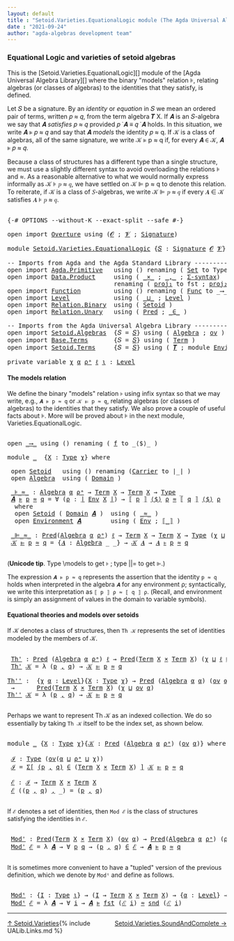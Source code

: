 ```yaml
---
layout: default
title : "Setoid.Varieties.EquationalLogic module (The Agda Universal Algebra Library)"
date : "2021-09-24"
author: "agda-algebras development team"
---
```


### <a id="varieties-model-theory-and-equational-logic">Equational Logic and varieties of setoid algebras</a>

This is the [Setoid.Varieties.EquationalLogic][] module of the [Agda Universal Algebra Library][] where the binary "models" relation ⊧, relating algebras (or classes of algebras) to the identities that they satisfy, is defined.

Let 𝑆 be a signature. By an *identity* or *equation* in 𝑆 we mean an ordered pair of terms, written 𝑝 ≈ 𝑞, from the term algebra 𝑻 X. If 𝑨 is an 𝑆-algebra we say that 𝑨 *satisfies* 𝑝 ≈ 𝑞 provided 𝑝 ̇ 𝑨 ≡ 𝑞 ̇ 𝑨 holds. In this situation, we write 𝑨 ⊧ 𝑝 ≈ 𝑞 and say that 𝑨 *models* the identity 𝑝 ≈ q. If 𝒦 is a class of algebras, all of the same signature, we write 𝒦 ⊧ p ≈ q if, for every 𝑨 ∈ 𝒦, 𝑨 ⊧ 𝑝 ≈ 𝑞.

Because a class of structures has a different type than a single structure, we must use a slightly different syntax to avoid overloading the relations ⊧ and ≈. As a reasonable alternative to what we would normally express informally as 𝒦 ⊧ 𝑝 ≈ 𝑞, we have settled on 𝒦 ⊫ p ≈ q to denote this relation.  To reiterate, if 𝒦 is a class of 𝑆-algebras, we write 𝒦 ⊫ 𝑝 ≈ 𝑞 if every 𝑨 ∈ 𝒦 satisfies 𝑨 ⊧ 𝑝 ≈ 𝑞.

<pre class="Agda">

<a id="1338" class="Symbol">{-#</a> <a id="1342" class="Keyword">OPTIONS</a> <a id="1350" class="Pragma">--without-K</a> <a id="1362" class="Pragma">--exact-split</a> <a id="1376" class="Pragma">--safe</a> <a id="1383" class="Symbol">#-}</a>

<a id="1388" class="Keyword">open</a> <a id="1393" class="Keyword">import</a> <a id="1400" href="Overture.html" class="Module">Overture</a> <a id="1409" class="Keyword">using</a> <a id="1415" class="Symbol">(</a><a id="1416" href="Overture.Signatures.html#645" class="Generalizable">𝓞</a> <a id="1418" class="Symbol">;</a> <a id="1420" href="Overture.Signatures.html#647" class="Generalizable">𝓥</a> <a id="1422" class="Symbol">;</a> <a id="1424" href="Overture.Signatures.html#3300" class="Function">Signature</a><a id="1433" class="Symbol">)</a>

<a id="1436" class="Keyword">module</a> <a id="1443" href="Setoid.Varieties.EquationalLogic.html" class="Module">Setoid.Varieties.EquationalLogic</a> <a id="1476" class="Symbol">{</a><a id="1477" href="Setoid.Varieties.EquationalLogic.html#1477" class="Bound">𝑆</a> <a id="1479" class="Symbol">:</a> <a id="1481" href="Overture.Signatures.html#3300" class="Function">Signature</a> <a id="1491" href="Overture.Signatures.html#645" class="Generalizable">𝓞</a> <a id="1493" href="Overture.Signatures.html#647" class="Generalizable">𝓥</a><a id="1494" class="Symbol">}</a> <a id="1496" class="Keyword">where</a>

<a id="1503" class="Comment">-- Imports from Agda and the Agda Standard Library -------------------------------</a>
<a id="1586" class="Keyword">open</a> <a id="1591" class="Keyword">import</a> <a id="1598" href="Agda.Primitive.html" class="Module">Agda.Primitive</a>   <a id="1615" class="Keyword">using</a> <a id="1621" class="Symbol">()</a> <a id="1624" class="Keyword">renaming</a> <a id="1633" class="Symbol">(</a> <a id="1635" href="Agda.Primitive.html#326" class="Primitive">Set</a> <a id="1639" class="Symbol">to</a> <a id="1642" class="Primitive">Type</a> <a id="1647" class="Symbol">)</a>
<a id="1649" class="Keyword">open</a> <a id="1654" class="Keyword">import</a> <a id="1661" href="Data.Product.html" class="Module">Data.Product</a>     <a id="1678" class="Keyword">using</a> <a id="1684" class="Symbol">(</a> <a id="1686" href="Data.Product.html#1167" class="Function Operator">_×_</a> <a id="1690" class="Symbol">;</a> <a id="1692" href="Agda.Builtin.Sigma.html#236" class="InductiveConstructor Operator">_,_</a> <a id="1696" class="Symbol">;</a> <a id="1698" href="Data.Product.html#916" class="Function">Σ-syntax</a><a id="1706" class="Symbol">)</a>
                             <a id="1737" class="Keyword">renaming</a> <a id="1746" class="Symbol">(</a> <a id="1748" href="Agda.Builtin.Sigma.html#252" class="Field">proj₁</a> <a id="1754" class="Symbol">to</a> <a id="1757" class="Field">fst</a> <a id="1761" class="Symbol">;</a> <a id="1763" href="Agda.Builtin.Sigma.html#264" class="Field">proj₂</a> <a id="1769" class="Symbol">to</a> <a id="1772" class="Field">snd</a> <a id="1776" class="Symbol">)</a>
<a id="1778" class="Keyword">open</a> <a id="1783" class="Keyword">import</a> <a id="1790" href="Function.html" class="Module">Function</a>         <a id="1807" class="Keyword">using</a> <a id="1813" class="Symbol">()</a> <a id="1816" class="Keyword">renaming</a> <a id="1825" class="Symbol">(</a> <a id="1827" href="Function.Bundles.html#1868" class="Record">Func</a> <a id="1832" class="Symbol">to</a> <a id="1835" class="Record">_⟶_</a> <a id="1839" class="Symbol">)</a>
<a id="1841" class="Keyword">open</a> <a id="1846" class="Keyword">import</a> <a id="1853" href="Level.html" class="Module">Level</a>            <a id="1870" class="Keyword">using</a> <a id="1876" class="Symbol">(</a> <a id="1878" href="Agda.Primitive.html#810" class="Primitive Operator">_⊔_</a> <a id="1882" class="Symbol">;</a> <a id="1884" href="Agda.Primitive.html#597" class="Postulate">Level</a> <a id="1890" class="Symbol">)</a>
<a id="1892" class="Keyword">open</a> <a id="1897" class="Keyword">import</a> <a id="1904" href="Relation.Binary.html" class="Module">Relation.Binary</a>  <a id="1921" class="Keyword">using</a> <a id="1927" class="Symbol">(</a> <a id="1929" href="Relation.Binary.Bundles.html#1009" class="Record">Setoid</a> <a id="1936" class="Symbol">)</a>
<a id="1938" class="Keyword">open</a> <a id="1943" class="Keyword">import</a> <a id="1950" href="Relation.Unary.html" class="Module">Relation.Unary</a>   <a id="1967" class="Keyword">using</a> <a id="1973" class="Symbol">(</a> <a id="1975" href="Relation.Unary.html#1101" class="Function">Pred</a> <a id="1980" class="Symbol">;</a> <a id="1982" href="Relation.Unary.html#1523" class="Function Operator">_∈_</a> <a id="1986" class="Symbol">)</a>

<a id="1989" class="Comment">-- Imports from the Agda Universal Algebra Library -------------------------------</a>
<a id="2072" class="Keyword">open</a> <a id="2077" class="Keyword">import</a> <a id="2084" href="Setoid.Algebras.html" class="Module">Setoid.Algebras</a>  <a id="2101" class="Symbol">{</a><a id="2102" class="Argument">𝑆</a> <a id="2104" class="Symbol">=</a> <a id="2106" href="Setoid.Varieties.EquationalLogic.html#1477" class="Bound">𝑆</a><a id="2107" class="Symbol">}</a> <a id="2109" class="Keyword">using</a> <a id="2115" class="Symbol">(</a> <a id="2117" href="Setoid.Algebras.Basic.html#2837" class="Record">Algebra</a> <a id="2125" class="Symbol">;</a> <a id="2127" href="Setoid.Algebras.Basic.html#1068" class="Function">ov</a> <a id="2130" class="Symbol">)</a>
<a id="2132" class="Keyword">open</a> <a id="2137" class="Keyword">import</a> <a id="2144" href="Base.Terms.html" class="Module">Base.Terms</a>       <a id="2161" class="Symbol">{</a><a id="2162" class="Argument">𝑆</a> <a id="2164" class="Symbol">=</a> <a id="2166" href="Setoid.Varieties.EquationalLogic.html#1477" class="Bound">𝑆</a><a id="2167" class="Symbol">}</a> <a id="2169" class="Keyword">using</a> <a id="2175" class="Symbol">(</a> <a id="2177" href="Base.Terms.Basic.html#2087" class="Datatype">Term</a> <a id="2182" class="Symbol">)</a>
<a id="2184" class="Keyword">open</a> <a id="2189" class="Keyword">import</a> <a id="2196" href="Setoid.Terms.html" class="Module">Setoid.Terms</a>     <a id="2213" class="Symbol">{</a><a id="2214" class="Argument">𝑆</a> <a id="2216" class="Symbol">=</a> <a id="2218" href="Setoid.Varieties.EquationalLogic.html#1477" class="Bound">𝑆</a><a id="2219" class="Symbol">}</a> <a id="2221" class="Keyword">using</a> <a id="2227" class="Symbol">(</a> <a id="2229" href="Setoid.Terms.Basic.html#2876" class="Function">𝑻</a> <a id="2231" class="Symbol">;</a> <a id="2233" class="Keyword">module</a> <a id="2240" href="Setoid.Terms.Basic.html#3846" class="Module">Environment</a> <a id="2252" class="Symbol">)</a>

<a id="2255" class="Keyword">private</a> <a id="2263" class="Keyword">variable</a> <a id="2272" href="Setoid.Varieties.EquationalLogic.html#2272" class="Generalizable">χ</a> <a id="2274" href="Setoid.Varieties.EquationalLogic.html#2274" class="Generalizable">α</a> <a id="2276" href="Setoid.Varieties.EquationalLogic.html#2276" class="Generalizable">ρᵃ</a> <a id="2279" href="Setoid.Varieties.EquationalLogic.html#2279" class="Generalizable">ℓ</a> <a id="2281" href="Setoid.Varieties.EquationalLogic.html#2281" class="Generalizable">ι</a> <a id="2283" class="Symbol">:</a> <a id="2285" href="Agda.Primitive.html#597" class="Postulate">Level</a>
</pre>


#### <a id="the-models-relation">The models relation</a>

We define the binary "models" relation `⊧` using infix syntax so that we may
write, e.g., `𝑨 ⊧ p ≈ q` or `𝒦 ⊫ p ≈ q`, relating algebras (or classes of
algebras) to the identities that they satisfy. We also prove a couple of useful
facts about ⊧.  More will be proved about ⊧ in the next module,
Varieties.EquationalLogic.

<pre class="Agda">

<a id="2699" class="Keyword">open</a> <a id="2704" href="Setoid.Varieties.EquationalLogic.html#1835" class="Module">_⟶_</a> <a id="2708" class="Keyword">using</a> <a id="2714" class="Symbol">()</a> <a id="2717" class="Keyword">renaming</a> <a id="2726" class="Symbol">(</a> <a id="2728" href="Function.Bundles.html#1919" class="Field">f</a> <a id="2730" class="Symbol">to</a> <a id="2733" class="Field">_⟨$⟩_</a> <a id="2739" class="Symbol">)</a>

<a id="2742" class="Keyword">module</a> <a id="2749" href="Setoid.Varieties.EquationalLogic.html#2749" class="Module">_</a>  <a id="2752" class="Symbol">{</a><a id="2753" href="Setoid.Varieties.EquationalLogic.html#2753" class="Bound">X</a> <a id="2755" class="Symbol">:</a> <a id="2757" href="Setoid.Varieties.EquationalLogic.html#1642" class="Primitive">Type</a> <a id="2762" href="Setoid.Varieties.EquationalLogic.html#2272" class="Generalizable">χ</a><a id="2763" class="Symbol">}</a> <a id="2765" class="Keyword">where</a>

 <a id="2773" class="Keyword">open</a> <a id="2778" href="Relation.Binary.Bundles.html#1009" class="Module">Setoid</a>   <a id="2787" class="Keyword">using</a> <a id="2793" class="Symbol">()</a> <a id="2796" class="Keyword">renaming</a> <a id="2805" class="Symbol">(</a><a id="2806" href="Relation.Binary.Bundles.html#1072" class="Field">Carrier</a> <a id="2814" class="Symbol">to</a> <a id="2817" class="Field">∣_∣</a> <a id="2821" class="Symbol">)</a>
 <a id="2824" class="Keyword">open</a> <a id="2829" href="Setoid.Algebras.Basic.html#2837" class="Module">Algebra</a>  <a id="2838" class="Keyword">using</a> <a id="2844" class="Symbol">(</a> <a id="2846" href="Setoid.Algebras.Basic.html#2894" class="Field">Domain</a> <a id="2853" class="Symbol">)</a>

 <a id="2857" href="Setoid.Varieties.EquationalLogic.html#2857" class="Function Operator">_⊧_≈_</a> <a id="2863" class="Symbol">:</a> <a id="2865" href="Setoid.Algebras.Basic.html#2837" class="Record">Algebra</a> <a id="2873" href="Setoid.Varieties.EquationalLogic.html#2274" class="Generalizable">α</a> <a id="2875" href="Setoid.Varieties.EquationalLogic.html#2276" class="Generalizable">ρᵃ</a> <a id="2878" class="Symbol">→</a> <a id="2880" href="Base.Terms.Basic.html#2087" class="Datatype">Term</a> <a id="2885" href="Setoid.Varieties.EquationalLogic.html#2753" class="Bound">X</a> <a id="2887" class="Symbol">→</a> <a id="2889" href="Base.Terms.Basic.html#2087" class="Datatype">Term</a> <a id="2894" href="Setoid.Varieties.EquationalLogic.html#2753" class="Bound">X</a> <a id="2896" class="Symbol">→</a> <a id="2898" href="Setoid.Varieties.EquationalLogic.html#1642" class="Primitive">Type</a> <a id="2903" class="Symbol">_</a>
 <a id="2906" href="Setoid.Varieties.EquationalLogic.html#2906" class="Bound">𝑨</a> <a id="2908" href="Setoid.Varieties.EquationalLogic.html#2857" class="Function Operator">⊧</a> <a id="2910" href="Setoid.Varieties.EquationalLogic.html#2910" class="Bound">p</a> <a id="2912" href="Setoid.Varieties.EquationalLogic.html#2857" class="Function Operator">≈</a> <a id="2914" href="Setoid.Varieties.EquationalLogic.html#2914" class="Bound">q</a> <a id="2916" class="Symbol">=</a> <a id="2918" class="Symbol">∀</a> <a id="2920" class="Symbol">(</a><a id="2921" href="Setoid.Varieties.EquationalLogic.html#2921" class="Bound">ρ</a> <a id="2923" class="Symbol">:</a> <a id="2925" href="Setoid.Varieties.EquationalLogic.html#2817" class="Field Operator">∣</a> <a id="2927" href="Setoid.Terms.Basic.html#4046" class="Function">Env</a> <a id="2931" href="Setoid.Varieties.EquationalLogic.html#2753" class="Bound">X</a> <a id="2933" href="Setoid.Varieties.EquationalLogic.html#2817" class="Field Operator">∣</a><a id="2934" class="Symbol">)</a> <a id="2936" class="Symbol">→</a> <a id="2938" href="Setoid.Terms.Basic.html#4904" class="Function Operator">⟦</a> <a id="2940" href="Setoid.Varieties.EquationalLogic.html#2910" class="Bound">p</a> <a id="2942" href="Setoid.Terms.Basic.html#4904" class="Function Operator">⟧</a> <a id="2944" href="Setoid.Varieties.EquationalLogic.html#2733" class="Field Operator">⟨$⟩</a> <a id="2948" href="Setoid.Varieties.EquationalLogic.html#2921" class="Bound">ρ</a> <a id="2950" href="Relation.Binary.Bundles.html#1098" class="Function Operator">≈</a> <a id="2952" href="Setoid.Terms.Basic.html#4904" class="Function Operator">⟦</a> <a id="2954" href="Setoid.Varieties.EquationalLogic.html#2914" class="Bound">q</a> <a id="2956" href="Setoid.Terms.Basic.html#4904" class="Function Operator">⟧</a> <a id="2958" href="Setoid.Varieties.EquationalLogic.html#2733" class="Field Operator">⟨$⟩</a> <a id="2962" href="Setoid.Varieties.EquationalLogic.html#2921" class="Bound">ρ</a>
  <a id="2966" class="Keyword">where</a>
  <a id="2974" class="Keyword">open</a> <a id="2979" href="Relation.Binary.Bundles.html#1009" class="Module">Setoid</a> <a id="2986" class="Symbol">(</a> <a id="2988" href="Setoid.Algebras.Basic.html#2894" class="Field">Domain</a> <a id="2995" href="Setoid.Varieties.EquationalLogic.html#2906" class="Bound">𝑨</a> <a id="2997" class="Symbol">)</a>  <a id="3000" class="Keyword">using</a> <a id="3006" class="Symbol">(</a> <a id="3008" href="Relation.Binary.Bundles.html#1098" class="Field Operator">_≈_</a> <a id="3012" class="Symbol">)</a>
  <a id="3016" class="Keyword">open</a> <a id="3021" href="Setoid.Terms.Basic.html#3846" class="Module">Environment</a> <a id="3033" href="Setoid.Varieties.EquationalLogic.html#2906" class="Bound">𝑨</a>        <a id="3042" class="Keyword">using</a> <a id="3048" class="Symbol">(</a> <a id="3050" href="Setoid.Terms.Basic.html#4046" class="Function">Env</a> <a id="3054" class="Symbol">;</a> <a id="3056" href="Setoid.Terms.Basic.html#4904" class="Function Operator">⟦_⟧</a> <a id="3060" class="Symbol">)</a>

 <a id="3064" href="Setoid.Varieties.EquationalLogic.html#3064" class="Function Operator">_⊫_≈_</a> <a id="3070" class="Symbol">:</a> <a id="3072" href="Relation.Unary.html#1101" class="Function">Pred</a><a id="3076" class="Symbol">(</a><a id="3077" href="Setoid.Algebras.Basic.html#2837" class="Record">Algebra</a> <a id="3085" href="Setoid.Varieties.EquationalLogic.html#2274" class="Generalizable">α</a> <a id="3087" href="Setoid.Varieties.EquationalLogic.html#2276" class="Generalizable">ρᵃ</a><a id="3089" class="Symbol">)</a> <a id="3091" href="Setoid.Varieties.EquationalLogic.html#2279" class="Generalizable">ℓ</a> <a id="3093" class="Symbol">→</a> <a id="3095" href="Base.Terms.Basic.html#2087" class="Datatype">Term</a> <a id="3100" href="Setoid.Varieties.EquationalLogic.html#2753" class="Bound">X</a> <a id="3102" class="Symbol">→</a> <a id="3104" href="Base.Terms.Basic.html#2087" class="Datatype">Term</a> <a id="3109" href="Setoid.Varieties.EquationalLogic.html#2753" class="Bound">X</a> <a id="3111" class="Symbol">→</a> <a id="3113" href="Setoid.Varieties.EquationalLogic.html#1642" class="Primitive">Type</a> <a id="3118" class="Symbol">(</a><a id="3119" href="Setoid.Varieties.EquationalLogic.html#2762" class="Bound">χ</a> <a id="3121" href="Agda.Primitive.html#810" class="Primitive Operator">⊔</a> <a id="3123" href="Setoid.Varieties.EquationalLogic.html#2279" class="Generalizable">ℓ</a> <a id="3125" href="Agda.Primitive.html#810" class="Primitive Operator">⊔</a> <a id="3127" href="Setoid.Algebras.Basic.html#1068" class="Function">ov</a><a id="3129" class="Symbol">(</a><a id="3130" href="Setoid.Varieties.EquationalLogic.html#2274" class="Generalizable">α</a> <a id="3132" href="Agda.Primitive.html#810" class="Primitive Operator">⊔</a> <a id="3134" href="Setoid.Varieties.EquationalLogic.html#2276" class="Generalizable">ρᵃ</a><a id="3136" class="Symbol">))</a>
 <a id="3140" href="Setoid.Varieties.EquationalLogic.html#3140" class="Bound">𝒦</a> <a id="3142" href="Setoid.Varieties.EquationalLogic.html#3064" class="Function Operator">⊫</a> <a id="3144" href="Setoid.Varieties.EquationalLogic.html#3144" class="Bound">p</a> <a id="3146" href="Setoid.Varieties.EquationalLogic.html#3064" class="Function Operator">≈</a> <a id="3148" href="Setoid.Varieties.EquationalLogic.html#3148" class="Bound">q</a> <a id="3150" class="Symbol">=</a> <a id="3152" class="Symbol">{</a><a id="3153" href="Setoid.Varieties.EquationalLogic.html#3153" class="Bound">𝑨</a> <a id="3155" class="Symbol">:</a> <a id="3157" href="Setoid.Algebras.Basic.html#2837" class="Record">Algebra</a> <a id="3165" class="Symbol">_</a> <a id="3167" class="Symbol">_}</a> <a id="3170" class="Symbol">→</a> <a id="3172" href="Setoid.Varieties.EquationalLogic.html#3140" class="Bound">𝒦</a> <a id="3174" href="Setoid.Varieties.EquationalLogic.html#3153" class="Bound">𝑨</a> <a id="3176" class="Symbol">→</a> <a id="3178" href="Setoid.Varieties.EquationalLogic.html#3153" class="Bound">𝑨</a> <a id="3180" href="Setoid.Varieties.EquationalLogic.html#2857" class="Function Operator">⊧</a> <a id="3182" href="Setoid.Varieties.EquationalLogic.html#3144" class="Bound">p</a> <a id="3184" href="Setoid.Varieties.EquationalLogic.html#2857" class="Function Operator">≈</a> <a id="3186" href="Setoid.Varieties.EquationalLogic.html#3148" class="Bound">q</a>

</pre>

(**Unicode tip**. Type \models to get `⊧` ; type \||= to get `⊫`.)

The expression `𝑨 ⊧ p ≈ q` represents the assertion that the identity `p ≈ q`
holds when interpreted in the algebra `𝑨` for any environment ρ; syntactically, we write
this interpretation as `⟦ p ⟧ ρ ≈ ⟦ q ⟧ ρ`. (Recall, and environment is simply an
assignment of values in the domain to variable symbols).


#### <a id="equational-theories-and-models">Equational theories and models over setoids</a>

If 𝒦 denotes a class of structures, then `Th 𝒦` represents the set of identities
modeled by the members of 𝒦.

<pre class="Agda">

 <a id="3796" href="Setoid.Varieties.EquationalLogic.html#3796" class="Function">Th&#39;</a> <a id="3800" class="Symbol">:</a> <a id="3802" href="Relation.Unary.html#1101" class="Function">Pred</a> <a id="3807" class="Symbol">(</a><a id="3808" href="Setoid.Algebras.Basic.html#2837" class="Record">Algebra</a> <a id="3816" href="Setoid.Varieties.EquationalLogic.html#2274" class="Generalizable">α</a> <a id="3818" href="Setoid.Varieties.EquationalLogic.html#2276" class="Generalizable">ρᵃ</a><a id="3820" class="Symbol">)</a> <a id="3822" href="Setoid.Varieties.EquationalLogic.html#2279" class="Generalizable">ℓ</a> <a id="3824" class="Symbol">→</a> <a id="3826" href="Relation.Unary.html#1101" class="Function">Pred</a><a id="3830" class="Symbol">(</a><a id="3831" href="Base.Terms.Basic.html#2087" class="Datatype">Term</a> <a id="3836" href="Setoid.Varieties.EquationalLogic.html#2753" class="Bound">X</a> <a id="3838" href="Data.Product.html#1167" class="Function Operator">×</a> <a id="3840" href="Base.Terms.Basic.html#2087" class="Datatype">Term</a> <a id="3845" href="Setoid.Varieties.EquationalLogic.html#2753" class="Bound">X</a><a id="3846" class="Symbol">)</a> <a id="3848" class="Symbol">(</a><a id="3849" href="Setoid.Varieties.EquationalLogic.html#2762" class="Bound">χ</a> <a id="3851" href="Agda.Primitive.html#810" class="Primitive Operator">⊔</a> <a id="3853" href="Setoid.Varieties.EquationalLogic.html#2279" class="Generalizable">ℓ</a> <a id="3855" href="Agda.Primitive.html#810" class="Primitive Operator">⊔</a> <a id="3857" href="Setoid.Algebras.Basic.html#1068" class="Function">ov</a><a id="3859" class="Symbol">(</a><a id="3860" href="Setoid.Varieties.EquationalLogic.html#2274" class="Generalizable">α</a> <a id="3862" href="Agda.Primitive.html#810" class="Primitive Operator">⊔</a> <a id="3864" href="Setoid.Varieties.EquationalLogic.html#2276" class="Generalizable">ρᵃ</a><a id="3866" class="Symbol">))</a>
 <a id="3870" href="Setoid.Varieties.EquationalLogic.html#3796" class="Function">Th&#39;</a> <a id="3874" href="Setoid.Varieties.EquationalLogic.html#3874" class="Bound">𝒦</a> <a id="3876" class="Symbol">=</a> <a id="3878" class="Symbol">λ</a> <a id="3880" class="Symbol">(</a><a id="3881" href="Setoid.Varieties.EquationalLogic.html#3881" class="Bound">p</a> <a id="3883" href="Agda.Builtin.Sigma.html#236" class="InductiveConstructor Operator">,</a> <a id="3885" href="Setoid.Varieties.EquationalLogic.html#3885" class="Bound">q</a><a id="3886" class="Symbol">)</a> <a id="3888" class="Symbol">→</a> <a id="3890" href="Setoid.Varieties.EquationalLogic.html#3874" class="Bound">𝒦</a> <a id="3892" href="Setoid.Varieties.EquationalLogic.html#3064" class="Function Operator">⊫</a> <a id="3894" href="Setoid.Varieties.EquationalLogic.html#3881" class="Bound">p</a> <a id="3896" href="Setoid.Varieties.EquationalLogic.html#3064" class="Function Operator">≈</a> <a id="3898" href="Setoid.Varieties.EquationalLogic.html#3885" class="Bound">q</a>

<a id="Th&#39;&#39;"></a><a id="3901" href="Setoid.Varieties.EquationalLogic.html#3901" class="Function">Th&#39;&#39;</a> <a id="3906" class="Symbol">:</a>  <a id="3909" class="Symbol">{</a><a id="3910" href="Setoid.Varieties.EquationalLogic.html#3910" class="Bound">χ</a> <a id="3912" href="Setoid.Varieties.EquationalLogic.html#3912" class="Bound">α</a> <a id="3914" class="Symbol">:</a> <a id="3916" href="Agda.Primitive.html#597" class="Postulate">Level</a><a id="3921" class="Symbol">}{</a><a id="3923" href="Setoid.Varieties.EquationalLogic.html#3923" class="Bound">X</a> <a id="3925" class="Symbol">:</a> <a id="3927" href="Setoid.Varieties.EquationalLogic.html#1642" class="Primitive">Type</a> <a id="3932" href="Setoid.Varieties.EquationalLogic.html#3910" class="Bound">χ</a><a id="3933" class="Symbol">}</a> <a id="3935" class="Symbol">→</a> <a id="3937" href="Relation.Unary.html#1101" class="Function">Pred</a> <a id="3942" class="Symbol">(</a><a id="3943" href="Setoid.Algebras.Basic.html#2837" class="Record">Algebra</a> <a id="3951" href="Setoid.Varieties.EquationalLogic.html#3912" class="Bound">α</a> <a id="3953" href="Setoid.Varieties.EquationalLogic.html#3912" class="Bound">α</a><a id="3954" class="Symbol">)</a> <a id="3956" class="Symbol">(</a><a id="3957" href="Setoid.Algebras.Basic.html#1068" class="Function">ov</a> <a id="3960" href="Setoid.Varieties.EquationalLogic.html#3912" class="Bound">α</a><a id="3961" class="Symbol">)</a>
 <a id="3964" class="Symbol">→</a>      <a id="3971" href="Relation.Unary.html#1101" class="Function">Pred</a><a id="3975" class="Symbol">(</a><a id="3976" href="Base.Terms.Basic.html#2087" class="Datatype">Term</a> <a id="3981" href="Setoid.Varieties.EquationalLogic.html#3923" class="Bound">X</a> <a id="3983" href="Data.Product.html#1167" class="Function Operator">×</a> <a id="3985" href="Base.Terms.Basic.html#2087" class="Datatype">Term</a> <a id="3990" href="Setoid.Varieties.EquationalLogic.html#3923" class="Bound">X</a><a id="3991" class="Symbol">)</a> <a id="3993" class="Symbol">(</a><a id="3994" href="Setoid.Varieties.EquationalLogic.html#3910" class="Bound">χ</a> <a id="3996" href="Agda.Primitive.html#810" class="Primitive Operator">⊔</a> <a id="3998" href="Setoid.Algebras.Basic.html#1068" class="Function">ov</a> <a id="4001" href="Setoid.Varieties.EquationalLogic.html#3912" class="Bound">α</a><a id="4002" class="Symbol">)</a>
<a id="4004" href="Setoid.Varieties.EquationalLogic.html#3901" class="Function">Th&#39;&#39;</a> <a id="4009" href="Setoid.Varieties.EquationalLogic.html#4009" class="Bound">𝒦</a> <a id="4011" class="Symbol">=</a> <a id="4013" class="Symbol">λ</a> <a id="4015" class="Symbol">(</a><a id="4016" href="Setoid.Varieties.EquationalLogic.html#4016" class="Bound">p</a> <a id="4018" href="Agda.Builtin.Sigma.html#236" class="InductiveConstructor Operator">,</a> <a id="4020" href="Setoid.Varieties.EquationalLogic.html#4020" class="Bound">q</a><a id="4021" class="Symbol">)</a> <a id="4023" class="Symbol">→</a> <a id="4025" href="Setoid.Varieties.EquationalLogic.html#4009" class="Bound">𝒦</a> <a id="4027" href="Setoid.Varieties.EquationalLogic.html#3064" class="Function Operator">⊫</a> <a id="4029" href="Setoid.Varieties.EquationalLogic.html#4016" class="Bound">p</a> <a id="4031" href="Setoid.Varieties.EquationalLogic.html#3064" class="Function Operator">≈</a> <a id="4033" href="Setoid.Varieties.EquationalLogic.html#4020" class="Bound">q</a>

</pre>

Perhaps we want to represent Th 𝒦 as an indexed collection.  We do so
essentially by taking `Th 𝒦` itself to be the index set, as shown below.

<pre class="Agda">

<a id="4206" class="Keyword">module</a> <a id="4213" href="Setoid.Varieties.EquationalLogic.html#4213" class="Module">_</a> <a id="4215" class="Symbol">{</a><a id="4216" href="Setoid.Varieties.EquationalLogic.html#4216" class="Bound">X</a> <a id="4218" class="Symbol">:</a> <a id="4220" href="Setoid.Varieties.EquationalLogic.html#1642" class="Primitive">Type</a> <a id="4225" href="Setoid.Varieties.EquationalLogic.html#2272" class="Generalizable">χ</a><a id="4226" class="Symbol">}{</a><a id="4228" href="Setoid.Varieties.EquationalLogic.html#4228" class="Bound">𝒦</a> <a id="4230" class="Symbol">:</a> <a id="4232" href="Relation.Unary.html#1101" class="Function">Pred</a> <a id="4237" class="Symbol">(</a><a id="4238" href="Setoid.Algebras.Basic.html#2837" class="Record">Algebra</a> <a id="4246" href="Setoid.Varieties.EquationalLogic.html#2274" class="Generalizable">α</a> <a id="4248" href="Setoid.Varieties.EquationalLogic.html#2276" class="Generalizable">ρᵃ</a><a id="4250" class="Symbol">)</a> <a id="4252" class="Symbol">(</a><a id="4253" href="Setoid.Algebras.Basic.html#1068" class="Function">ov</a> <a id="4256" href="Setoid.Varieties.EquationalLogic.html#2274" class="Generalizable">α</a><a id="4257" class="Symbol">)}</a> <a id="4260" class="Keyword">where</a>

 <a id="4268" href="Setoid.Varieties.EquationalLogic.html#4268" class="Function">ℐ</a> <a id="4270" class="Symbol">:</a> <a id="4272" href="Setoid.Varieties.EquationalLogic.html#1642" class="Primitive">Type</a> <a id="4277" class="Symbol">(</a><a id="4278" href="Setoid.Algebras.Basic.html#1068" class="Function">ov</a><a id="4280" class="Symbol">(</a><a id="4281" href="Setoid.Varieties.EquationalLogic.html#4246" class="Bound">α</a> <a id="4283" href="Agda.Primitive.html#810" class="Primitive Operator">⊔</a> <a id="4285" href="Setoid.Varieties.EquationalLogic.html#4248" class="Bound">ρᵃ</a> <a id="4288" href="Agda.Primitive.html#810" class="Primitive Operator">⊔</a> <a id="4290" href="Setoid.Varieties.EquationalLogic.html#4225" class="Bound">χ</a><a id="4291" class="Symbol">))</a>
 <a id="4295" href="Setoid.Varieties.EquationalLogic.html#4268" class="Function">ℐ</a> <a id="4297" class="Symbol">=</a> <a id="4299" href="Data.Product.html#916" class="Function">Σ[</a> <a id="4302" href="Setoid.Varieties.EquationalLogic.html#4302" class="Bound">(</a><a id="4303" href="Setoid.Varieties.EquationalLogic.html#4303" class="Bound">p</a> <a id="4305" href="Agda.Builtin.Sigma.html#236" class="InductiveConstructor Operator">,</a> <a id="4307" href="Setoid.Varieties.EquationalLogic.html#4307" class="Bound">q</a><a id="4308" href="Setoid.Varieties.EquationalLogic.html#4302" class="Bound">)</a> <a id="4310" href="Data.Product.html#916" class="Function">∈</a> <a id="4312" class="Symbol">(</a><a id="4313" href="Base.Terms.Basic.html#2087" class="Datatype">Term</a> <a id="4318" href="Setoid.Varieties.EquationalLogic.html#4216" class="Bound">X</a> <a id="4320" href="Data.Product.html#1167" class="Function Operator">×</a> <a id="4322" href="Base.Terms.Basic.html#2087" class="Datatype">Term</a> <a id="4327" href="Setoid.Varieties.EquationalLogic.html#4216" class="Bound">X</a><a id="4328" class="Symbol">)</a> <a id="4330" href="Data.Product.html#916" class="Function">]</a> <a id="4332" href="Setoid.Varieties.EquationalLogic.html#4228" class="Bound">𝒦</a> <a id="4334" href="Setoid.Varieties.EquationalLogic.html#3064" class="Function Operator">⊫</a> <a id="4336" href="Setoid.Varieties.EquationalLogic.html#4303" class="Bound">p</a> <a id="4338" href="Setoid.Varieties.EquationalLogic.html#3064" class="Function Operator">≈</a> <a id="4340" href="Setoid.Varieties.EquationalLogic.html#4307" class="Bound">q</a>

 <a id="4344" href="Setoid.Varieties.EquationalLogic.html#4344" class="Function">ℰ</a> <a id="4346" class="Symbol">:</a> <a id="4348" href="Setoid.Varieties.EquationalLogic.html#4268" class="Function">ℐ</a> <a id="4350" class="Symbol">→</a> <a id="4352" href="Base.Terms.Basic.html#2087" class="Datatype">Term</a> <a id="4357" href="Setoid.Varieties.EquationalLogic.html#4216" class="Bound">X</a> <a id="4359" href="Data.Product.html#1167" class="Function Operator">×</a> <a id="4361" href="Base.Terms.Basic.html#2087" class="Datatype">Term</a> <a id="4366" href="Setoid.Varieties.EquationalLogic.html#4216" class="Bound">X</a>
 <a id="4369" href="Setoid.Varieties.EquationalLogic.html#4344" class="Function">ℰ</a> <a id="4371" class="Symbol">((</a><a id="4373" href="Setoid.Varieties.EquationalLogic.html#4373" class="Bound">p</a> <a id="4375" href="Agda.Builtin.Sigma.html#236" class="InductiveConstructor Operator">,</a> <a id="4377" href="Setoid.Varieties.EquationalLogic.html#4377" class="Bound">q</a><a id="4378" class="Symbol">)</a> <a id="4380" href="Agda.Builtin.Sigma.html#236" class="InductiveConstructor Operator">,</a> <a id="4382" class="Symbol">_)</a> <a id="4385" class="Symbol">=</a> <a id="4387" class="Symbol">(</a><a id="4388" href="Setoid.Varieties.EquationalLogic.html#4373" class="Bound">p</a> <a id="4390" href="Agda.Builtin.Sigma.html#236" class="InductiveConstructor Operator">,</a> <a id="4392" href="Setoid.Varieties.EquationalLogic.html#4377" class="Bound">q</a><a id="4393" class="Symbol">)</a>

</pre>

If `ℰ` denotes a set of identities, then `Mod ℰ` is the class of structures
satisfying the identities in `ℰ`.

<pre class="Agda">

 <a id="4534" href="Setoid.Varieties.EquationalLogic.html#4534" class="Function">Mod&#39;</a> <a id="4539" class="Symbol">:</a> <a id="4541" href="Relation.Unary.html#1101" class="Function">Pred</a><a id="4545" class="Symbol">(</a><a id="4546" href="Base.Terms.Basic.html#2087" class="Datatype">Term</a> <a id="4551" href="Setoid.Varieties.EquationalLogic.html#4216" class="Bound">X</a> <a id="4553" href="Data.Product.html#1167" class="Function Operator">×</a> <a id="4555" href="Base.Terms.Basic.html#2087" class="Datatype">Term</a> <a id="4560" href="Setoid.Varieties.EquationalLogic.html#4216" class="Bound">X</a><a id="4561" class="Symbol">)</a> <a id="4563" class="Symbol">(</a><a id="4564" href="Setoid.Algebras.Basic.html#1068" class="Function">ov</a> <a id="4567" href="Setoid.Varieties.EquationalLogic.html#4246" class="Bound">α</a><a id="4568" class="Symbol">)</a> <a id="4570" class="Symbol">→</a> <a id="4572" href="Relation.Unary.html#1101" class="Function">Pred</a><a id="4576" class="Symbol">(</a><a id="4577" href="Setoid.Algebras.Basic.html#2837" class="Record">Algebra</a> <a id="4585" href="Setoid.Varieties.EquationalLogic.html#4246" class="Bound">α</a> <a id="4587" href="Setoid.Varieties.EquationalLogic.html#4248" class="Bound">ρᵃ</a><a id="4589" class="Symbol">)</a> <a id="4591" class="Symbol">(</a><a id="4592" href="Setoid.Varieties.EquationalLogic.html#4248" class="Bound">ρᵃ</a> <a id="4595" href="Agda.Primitive.html#810" class="Primitive Operator">⊔</a> <a id="4597" href="Setoid.Algebras.Basic.html#1068" class="Function">ov</a><a id="4599" class="Symbol">(</a><a id="4600" href="Setoid.Varieties.EquationalLogic.html#4246" class="Bound">α</a> <a id="4602" href="Agda.Primitive.html#810" class="Primitive Operator">⊔</a> <a id="4604" href="Setoid.Varieties.EquationalLogic.html#4225" class="Bound">χ</a><a id="4605" class="Symbol">))</a>
 <a id="4609" href="Setoid.Varieties.EquationalLogic.html#4534" class="Function">Mod&#39;</a> <a id="4614" href="Setoid.Varieties.EquationalLogic.html#4614" class="Bound">ℰ</a> <a id="4616" class="Symbol">=</a> <a id="4618" class="Symbol">λ</a> <a id="4620" href="Setoid.Varieties.EquationalLogic.html#4620" class="Bound">𝑨</a> <a id="4622" class="Symbol">→</a> <a id="4624" class="Symbol">∀</a> <a id="4626" href="Setoid.Varieties.EquationalLogic.html#4626" class="Bound">p</a> <a id="4628" href="Setoid.Varieties.EquationalLogic.html#4628" class="Bound">q</a> <a id="4630" class="Symbol">→</a> <a id="4632" class="Symbol">(</a><a id="4633" href="Setoid.Varieties.EquationalLogic.html#4626" class="Bound">p</a> <a id="4635" href="Agda.Builtin.Sigma.html#236" class="InductiveConstructor Operator">,</a> <a id="4637" href="Setoid.Varieties.EquationalLogic.html#4628" class="Bound">q</a><a id="4638" class="Symbol">)</a> <a id="4640" href="Relation.Unary.html#1523" class="Function Operator">∈</a> <a id="4642" href="Setoid.Varieties.EquationalLogic.html#4614" class="Bound">ℰ</a> <a id="4644" class="Symbol">→</a> <a id="4646" href="Setoid.Varieties.EquationalLogic.html#4620" class="Bound">𝑨</a> <a id="4648" href="Setoid.Varieties.EquationalLogic.html#2857" class="Function Operator">⊧</a> <a id="4650" href="Setoid.Varieties.EquationalLogic.html#4626" class="Bound">p</a> <a id="4652" href="Setoid.Varieties.EquationalLogic.html#2857" class="Function Operator">≈</a> <a id="4654" href="Setoid.Varieties.EquationalLogic.html#4628" class="Bound">q</a>

</pre>

It is sometimes more convenient to have a "tupled" version of the previous definition, which we denote by `Modᵗ` and define as follows.

<pre class="Agda">

 <a id="4821" href="Setoid.Varieties.EquationalLogic.html#4821" class="Function">Modᵗ</a> <a id="4826" class="Symbol">:</a> <a id="4828" class="Symbol">{</a><a id="4829" href="Setoid.Varieties.EquationalLogic.html#4829" class="Bound">I</a> <a id="4831" class="Symbol">:</a> <a id="4833" href="Setoid.Varieties.EquationalLogic.html#1642" class="Primitive">Type</a> <a id="4838" href="Setoid.Varieties.EquationalLogic.html#2281" class="Generalizable">ι</a><a id="4839" class="Symbol">}</a> <a id="4841" class="Symbol">→</a> <a id="4843" class="Symbol">(</a><a id="4844" href="Setoid.Varieties.EquationalLogic.html#4829" class="Bound">I</a> <a id="4846" class="Symbol">→</a> <a id="4848" href="Base.Terms.Basic.html#2087" class="Datatype">Term</a> <a id="4853" href="Setoid.Varieties.EquationalLogic.html#4216" class="Bound">X</a> <a id="4855" href="Data.Product.html#1167" class="Function Operator">×</a> <a id="4857" href="Base.Terms.Basic.html#2087" class="Datatype">Term</a> <a id="4862" href="Setoid.Varieties.EquationalLogic.html#4216" class="Bound">X</a><a id="4863" class="Symbol">)</a> <a id="4865" class="Symbol">→</a> <a id="4867" class="Symbol">{</a><a id="4868" href="Setoid.Varieties.EquationalLogic.html#4868" class="Bound">α</a> <a id="4870" class="Symbol">:</a> <a id="4872" href="Agda.Primitive.html#597" class="Postulate">Level</a><a id="4877" class="Symbol">}</a> <a id="4879" class="Symbol">→</a> <a id="4881" href="Relation.Unary.html#1101" class="Function">Pred</a><a id="4885" class="Symbol">(</a><a id="4886" href="Setoid.Algebras.Basic.html#2837" class="Record">Algebra</a> <a id="4894" href="Setoid.Varieties.EquationalLogic.html#4868" class="Bound">α</a> <a id="4896" href="Setoid.Varieties.EquationalLogic.html#4248" class="Bound">ρᵃ</a><a id="4898" class="Symbol">)</a> <a id="4900" class="Symbol">(</a><a id="4901" href="Setoid.Varieties.EquationalLogic.html#4225" class="Bound">χ</a> <a id="4903" href="Agda.Primitive.html#810" class="Primitive Operator">⊔</a> <a id="4905" href="Setoid.Varieties.EquationalLogic.html#4248" class="Bound">ρᵃ</a> <a id="4908" href="Agda.Primitive.html#810" class="Primitive Operator">⊔</a> <a id="4910" href="Setoid.Varieties.EquationalLogic.html#2281" class="Generalizable">ι</a> <a id="4912" href="Agda.Primitive.html#810" class="Primitive Operator">⊔</a> <a id="4914" href="Setoid.Varieties.EquationalLogic.html#4868" class="Bound">α</a><a id="4915" class="Symbol">)</a>
 <a id="4918" href="Setoid.Varieties.EquationalLogic.html#4821" class="Function">Modᵗ</a> <a id="4923" href="Setoid.Varieties.EquationalLogic.html#4923" class="Bound">ℰ</a> <a id="4925" class="Symbol">=</a> <a id="4927" class="Symbol">λ</a> <a id="4929" href="Setoid.Varieties.EquationalLogic.html#4929" class="Bound">𝑨</a> <a id="4931" class="Symbol">→</a> <a id="4933" class="Symbol">∀</a> <a id="4935" href="Setoid.Varieties.EquationalLogic.html#4935" class="Bound">i</a> <a id="4937" class="Symbol">→</a> <a id="4939" href="Setoid.Varieties.EquationalLogic.html#4929" class="Bound">𝑨</a> <a id="4941" href="Setoid.Varieties.EquationalLogic.html#2857" class="Function Operator">⊧</a> <a id="4943" href="Setoid.Varieties.EquationalLogic.html#1757" class="Field">fst</a> <a id="4947" class="Symbol">(</a><a id="4948" href="Setoid.Varieties.EquationalLogic.html#4923" class="Bound">ℰ</a> <a id="4950" href="Setoid.Varieties.EquationalLogic.html#4935" class="Bound">i</a><a id="4951" class="Symbol">)</a> <a id="4953" href="Setoid.Varieties.EquationalLogic.html#2857" class="Function Operator">≈</a> <a id="4955" href="Setoid.Varieties.EquationalLogic.html#1772" class="Field">snd</a> <a id="4959" class="Symbol">(</a><a id="4960" href="Setoid.Varieties.EquationalLogic.html#4923" class="Bound">ℰ</a> <a id="4962" href="Setoid.Varieties.EquationalLogic.html#4935" class="Bound">i</a><a id="4963" class="Symbol">)</a>
</pre>

-------------------------------------

<span style="float:left;">[↑ Setoid.Varieties](Setoid.Varieties.html)</span>
<span style="float:right;">[Setoid.Varieties.SoundAndComplete →](Setoid.Varieties.SoundAndComplete.html)</span>

{% include UALib.Links.md %}
